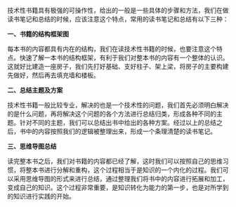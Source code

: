 技术性书籍具有极强的可操作性，给出的一般是一些具体的步骤和方法，我们在做读书笔记和总结的时候，应该注意这个特点，常用的读书笔记和总结有以下三种：

**一、书籍的结构框架图**

每本书的内容都具有内在的结构，我们在读技术性书籍的时候，也要注意这个特点。快速了解一本书的结构框架，有利于我们对整本书的内容有一个整体的认识。这就好比建造一座房子，我们先打好基础、支好柱子、架上梁，将房子的主要构建先做好，然后再去填充墙和楼板。

**二、总结主题及方案**

技术性书籍一般比较专业，解决的也是一个技术性的问题，我们首先必须明白解决的是什么问题，再将解决这个问题的各个方法进行总结归类，形成各种不同的主题。针对不同的主题，我们可以总结出书中给出的各种方案。经过以上的总结之后，书中的内容按照我们的逻辑被整理出来，形成一个条理清楚的读书笔记。

**三、思维导图总结**

读完整本书之后，我们对书籍的内容都已经了解，这时我们可以按照自己的思维习惯，将整本书进行分解和重构，这个过程相当于是知识的一个内化的过程。我们可以采用思维导图的形式来进行总结，通过整理我们将书中的内容进行拓展和加工，变成自己的知识。这个过程非常重要，是知识转化为能力的第一步，也是对所学到的知识进行实践的开始。